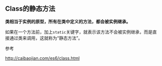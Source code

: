 











## Class的静态方法

**类相当于实例的原型，所有在类中定义的方法，都会被实例继承。** 

如果在一个方法前，加上`static`关键字，就表示该方法不会被实例继承，而是直接通过类来调用，这就称为“静态方法”。







参考



http://caibaojian.com/es6/class.html